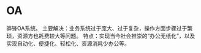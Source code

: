 # OA
骅锋OA系统。
主要解决：业务系统过于庞大、过于复杂，操作方面步骤过于繁琐，资源方也耗费较大等问题。
特点：实现当今社会推崇的“办公无纸化”，以及实现自动化、便捷化、轻松化、资源消耗少办公等。